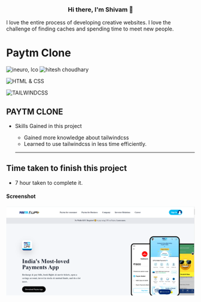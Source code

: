 <h3 align="center">
Hi there, I'm Shivam</a> 👋
</h3>

I love the entire process of developing creative websites. I love the challenge of finding caches and spending time to meet new people. 


# Paytm Clone

![ineuro, lco](https://img.shields.io/badge/iNeuron-LCO-blue)
![hitesh choudhary](https://img.shields.io/badge/Hitesh--Choudhary-Full--stack--JS--bootcamp-red)

![HTML & CSS](https://img.shields.io/badge/HTML-CSS-orange)



![TAILWINDCSS](https://img.shields.io/badge/TAILWINDCSS-green)



## PAYTM CLONE

-   Skills Gained in this project
    -  Gained more knowledge about tailwindcss
    -  Learned to use tailwindcss in less time efficiently.


    ---

## Time taken to finish this project

-   7 hour taken to complete it.

#### Screenshot
<img src="./Screenshot_1.png"
alt="image"
                    />